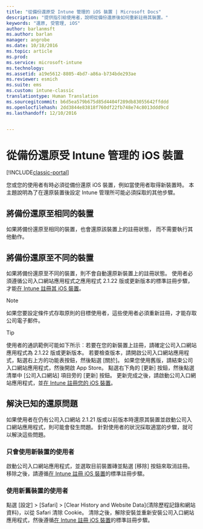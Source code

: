 ```yaml
---
title: "從備份還原受 Intune 管理的 iOS 裝置 | Microsoft Docs"
description: "提供指引給使用者，說明從備份還原後如何重新註冊其裝置。"
keywords: "還原, 受管理, iOS"
author: barlanmsft
ms.author: barlan
manager: angrobe
ms.date: 10/18/2016
ms.topic: article
ms.prod: 
ms.service: microsoft-intune
ms.technology: 
ms.assetid: a19e5612-8805-4bd7-a86a-b734bde293ae
ms.reviewer: esmich
ms.suite: ems
ms.custom: intune-classic
translationtype: Human Translation
ms.sourcegitcommit: b6d5ea579b675d85d4404f289db83055642ffddd
ms.openlocfilehash: 2dd3844e83818f760df22fb748e74c8013ddd9cd
ms.lasthandoff: 12/10/2016


---
```


# <a name="restore-intune-managed-ios-devices-from-backup"></a>從備份還原受 Intune 管理的 iOS 裝置

[!INCLUDE[classic-portal](../includes/classic-portal.md)]

您或您的使用者有時必須從備份還原 iOS 裝置，例如當使用者取得新裝置時。 本主題說明為了在還原裝置後設定 Intune 管理所可能必須採取的其他步驟。

## <a name="restoring-backups-onto-the-same-device"></a>將備份還原至相同的裝置

如果將備份還原至相同的裝置，也會還原該裝置上的註冊狀態， 而不需要執行其他動作。

## <a name="restoring-backups-onto-different-devices"></a>將備份還原至不同的裝置

如果將備份還原至不同的裝置，則不會自動還原新裝置上的註冊狀態。 使用者必須遵循公司入口網站應用程式之應用程式 2.1.22 版或更新版本的標準註冊步驟，才能[在 Intune 註冊其 iOS 裝置](/Intune/EndUser/enroll-your-device-in-intune-ios)。

> [!NOTE]
> 如果您要設定條件式存取原則的目標使用者，這些使用者必須重新註冊，才能存取公司電子郵件。

> [!TIP]
> 使用者的通訊範例可能如下所示︰若要在您的新裝置上註冊，請確定公司入口網站應用程式為 2.1.22 版或更新版本。 若要檢查版本，請開啟公司入口網站應用程式，點選右上方的功能表按鈕，然後點選 [關於]。 如果您使用舊版，請結束公司入口網站應用程式，然後開啟 App Store。 點選右下角的 [更新] 按鈕，然後點選清單中 [公司入口網站] 項目旁的 [更新] 按鈕。 更新完成之後，請啟動公司入口網站應用程式，並[在 Intune 註冊您的 iOS 裝置](/Intune/EndUser/enroll-your-device-in-intune-ios)。

## <a name="resolving-known-issues-with-restores"></a>解決已知的還原問題

如果使用者在仍有公司入口網站 2.1.21 版或以前版本時還原其裝置並啟動公司入口網站應用程式，則可能會發生問題。 針對使用者的狀況採取適當的步驟，就可以解決這些問題。

### <a name="for-users-who-will-only-use-their-new-device"></a>只會使用新裝置的使用者
啟動公司入口網站應用程式，並選取目前裝置磚並點選 [移除] 按鈕來取消註冊。 移除之後，請遵循[在 Intune 註冊 iOS 裝置](/Intune/EndUser/enroll-your-device-in-intune-ios)的標準註冊步驟。

### <a name="for-users-who-will-use-both-their-old-and-new-devices"></a>使用新舊裝置的使用者
點選 [設定] > [Safari] > [Clear History and Website Data]\(清除歷程記錄和網站資料)，以從 Safari 清除 Cookie。 清除之後，解除安裝並重新安裝公司入口網站應用程式，然後遵循[在 Intune 註冊 iOS 裝置](/Intune/EndUser/enroll-your-device-in-intune-ios)的標準註冊步驟。

